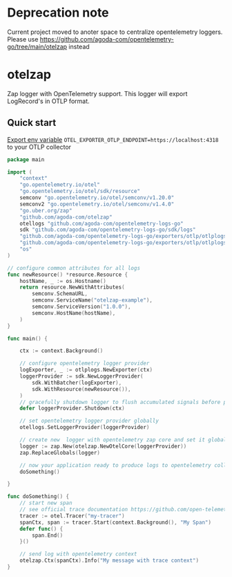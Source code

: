 # Deprecation note

Current project moved to anoter space to centralize opentelemetry loggers. Please use https://github.com/agoda-com/opentelemetry-go/tree/main/otelzap instead

# otelzap

Zap logger with OpenTelemetry support. This logger will export LogRecord's in OTLP format.

## Quick start

[Export env variable](https://opentelemetry.io/docs/concepts/sdk-configuration/otlp-exporter-configuration/#otel_exporter_otlp_endpoint)  `OTEL_EXPORTER_OTLP_ENDPOINT=https://localhost:4318`
to your OTLP collector

```go
package main

import (
	"context"
	"go.opentelemetry.io/otel"
	"go.opentelemetry.io/otel/sdk/resource"
	semconv "go.opentelemetry.io/otel/semconv/v1.20.0"
	semconv2 "go.opentelemetry.io/otel/semconv/v1.4.0"
	"go.uber.org/zap"
	"github.com/agoda-com/otelzap"
	otellogs "github.com/agoda-com/opentelemetry-logs-go"
	sdk "github.com/agoda-com/opentelemetry-logs-go/sdk/logs"
	"github.com/agoda-com/opentelemetry-logs-go/exporters/otlp/otlplogs"
	"github.com/agoda-com/opentelemetry-logs-go/exporters/otlp/otlplogs/otlplogshttp"
	"os"
)

// configure common attributes for all logs 
func newResource() *resource.Resource {
	hostName, _ := os.Hostname()
	return resource.NewWithAttributes(
		semconv.SchemaURL,
		semconv.ServiceName("otelzap-example"),
		semconv.ServiceVersion("1.0.0"),
		semconv.HostName(hostName),
	)
}

func main() {

	ctx := context.Background()

	// configure opentelemetry logger provider
	logExporter, _ := otlplogs.NewExporter(ctx)
	loggerProvider := sdk.NewLoggerProvider(
		sdk.WithBatcher(logExporter),
		sdk.WithResource(newResource()),
	)
	// gracefully shutdown logger to flush accumulated signals before program finish
	defer loggerProvider.Shutdown(ctx)

	// set opentelemetry logger provider globally 
	otellogs.SetLoggerProvider(loggerProvider)

	// create new  logger with opentelemetry zap core and set it globally
	logger := zap.New(otelzap.NewOtelCore(loggerProvider))
	zap.ReplaceGlobals(logger)

	// now your application ready to produce logs to opentelemetry collector
	doSomething()

}

func doSomething() {
	// start new span
	// see official trace documentation https://github.com/open-telemetry/opentelemetry-go
	tracer := otel.Tracer("my-tracer")
	spanCtx, span := tracer.Start(context.Background(), "My Span")
	defer func() {
		span.End()
	}()

	// send log with opentelemetry context
	otelzap.Ctx(spanCtx).Info("My message with trace context")
}

```
